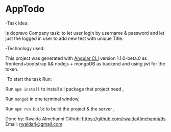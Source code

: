 # AppTodo

-Task Idea:

Is dopravo Company task: to let user login by username & password and let just the logged in user to add new test with unique Title. 


-Technology used:

This project was generated with [Angular CLI](https://github.com/angular/angular-cli) version 1.1.0-beta.0 as frontend+bootstrap && nodejs + mongoDB as backend and using jwt for the token.


-To start the task Run:

Run `npm install` to install all package that project need ,

Run `mongod` in one terminal window,

Run `npm run build` to build the project & the server ,


Done by:
Rwaida Almehanni
Github: https://github.com/rwaidaAlmehanni/ds
Email: rwaida4@gmail.com


